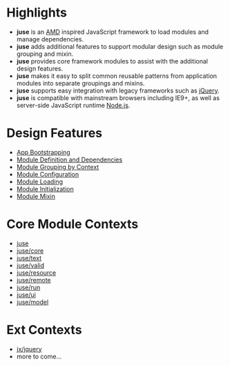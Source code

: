 # Highlights

* **juse** is an [AMD][] inspired JavaScript framework to load modules and manage dependencies.
* **juse** adds additional features to support modular design such as module grouping and mixin.
* **juse** provides core framework modules to assist with the additional design features.
* **juse** makes it easy to split common reusable patterns from application modules into separate groupings and mixins.
* **juse** supports easy integration with legacy frameworks such as [jQuery][].
* **juse** is compatible with mainstream browsers including IE9+, as well as server-side JavaScript runtime [Node.js][].

# Design Features

* [App Bootstrapping](design/boot)
* [Module Definition and Dependencies](design/define)
* [Module Grouping by Context](design/context)
* [Module Configuration](design/config)
* [Module Loading](design/load)
* [Module Initialization](design/init)
* [Module Mixin](design/mixin)

# Core Module Contexts

* [juse](juse)
* [juse/core](juse/core)
* [juse/text](juse/text)
* [juse/valid](juse/valid)
* [juse/resource](juse/resource)
* [juse/remote](juse/remote)
* [juse/run](juse/run)
* [juse/ui](juse/ui)
* [juse/model](juse/model)

# Ext Contexts
* [jx/jquery](jx/jquery)
* more to come...

[AMD]:			https://github.com/amdjs/amdjs-api/wiki/AMD (Asynchronous Module Definition)
[jQuery]:		https://jquery.com/
[Node.js]:		https://nodejs.org/
